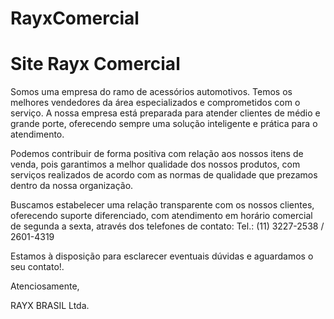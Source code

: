 # RayxComercial
<h1>Site Rayx Comercial</h1>
<p>Somos uma empresa do ramo de acessórios automotivos. Temos os melhores vendedores da área especializados e comprometidos com o serviço. A nossa empresa está preparada para atender clientes de médio e grande porte, oferecendo sempre uma solução inteligente e prática para o atendimento.<br>

Podemos contribuir de forma positiva com relação aos nossos itens de venda, pois garantimos a melhor qualidade dos nossos produtos, com serviços realizados de acordo com as normas de qualidade que prezamos dentro da nossa organização.<br>

Buscamos estabelecer uma relação transparente com os nossos clientes, oferecendo suporte diferenciado, com atendimento em horário comercial de segunda a sexta, através dos telefones de contato: Tel.: (11) 3227-2538 / 2601-4319<br>

Estamos à disposição para esclarecer eventuais dúvidas e aguardamos o seu contato!.<br>

Atenciosamente,<br>

RAYX BRASIL Ltda.</p>

